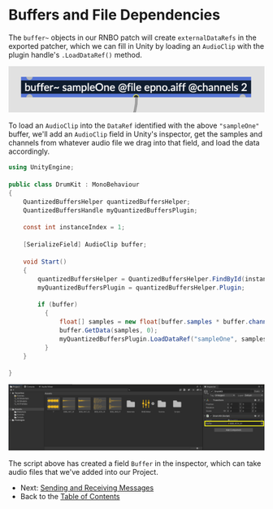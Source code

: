 # Buffers and File Dependencies

The `buffer~` objects in our RNBO patch will create `externalDataRefs` in the exported patcher, which we can fill in Unity by loading an `AudioClip` with the plugin handle's `.LoadDataRef()` method.

![buffer object in RNBO patch](images/buffer.png)

To load an `AudioClip` into the `DataRef` identified with the above `"sampleOne"` buffer, we'll add an `AudioClip` field in Unity's inspector, get the samples and channels from whatever audio file we drag into that field, and load the data accordingly. 

```csharp
using UnityEngine;

public class DrumKit : MonoBehaviour
{
    QuantizedBuffersHelper quantizedBuffersHelper;
    QuantizedBuffersHandle myQuantizedBuffersPlugin;

    const int instanceIndex = 1;

    [SerializeField] AudioClip buffer;

    void Start()
    {
        quantizedBuffersHelper = QuantizedBuffersHelper.FindById(instanceIndex);
        myQuantizedBuffersPlugin = quantizedBuffersHelper.Plugin;
        
        if (buffer)
          {
              float[] samples = new float[buffer.samples * buffer.channels];
              buffer.GetData(samples, 0);
              myQuantizedBuffersPlugin.LoadDataRef("sampleOne", samples, buffer.channels, buffer.frequency);
          }
    }

}
```

![Audio Clip in Inspector](images/audio-clip.png)

The script above has created a field `Buffer` in the inspector, which can take audio files that we've added into our Project.

- Next: [Sending and Receiving Messages](MESSAGES.md)
- Back to the [Table of Contents](INDEX.md)
